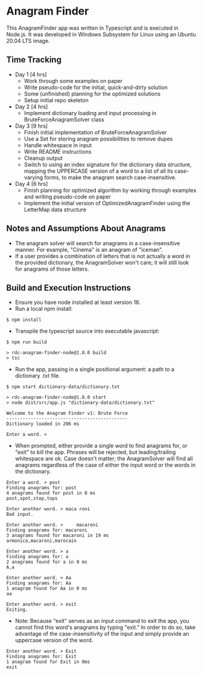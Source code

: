 # Anagram Finder

This AnagramFinder app was written in Typescript and is executed in Node.js.
It was developed in Windows Subsystem for Linux using an Ubuntu 20.04 LTS image.

## Time Tracking
- Day 1 [4 hrs]
    - Work through some examples on paper
    - Write pseudo-code for the initial, quick-and-dirty solution
    - Some (unfinished) planning for the optimized solutions 
    - Setup initial repo skeleton 
- Day 2 [4 hrs]
    - Implement dictionary loading and input processing in BruteForceAnagramSolver class
- Day 3 [9 hrs]
    - Finish initial implementation of BruteForceAnagramSolver
    - Use a Set for storing anagram possibilities to remove dupes
    - Handle whitespace in input
    - Write README instructions
    - Cleanup output
    - Switch to using an index signature for the dictionary data structure,
      mapping the UPPERCASE version of a word to a list of all its case-varying forms,
      to make the anagram search case-insensitive.
- Day 4 [6 hrs]
    - Finish planning for optimized algorithm by working through examples and writing pseudo-code on paper
    - Implement the initial version of OptimizedAnagramFinder using the LetterMap data structure
  
## Notes and Assumptions About Anagrams
- The anagram solver will search for anagrams in a case-insensitive manner.
  For example, "Cinema" is an anagram of "iceman".
- If a user provides a combination of letters that is not actually a word in the provided dictionary,
  the AnagramSolver won't care; it will still look for anagrams of those letters.
  
## Build and Execution Instructions

- Ensure you have node installed at least version 16.
- Run a local npm install:
```shell
$ npm install
```
- Transpile the typescript source into executable javascript:
```shell
$ npm run build

> rdc-anagram-finder-node@1.0.0 build
> tsc

```
- Run the app, passing in a single positional argument: a path to a dictionary .txt file.
```shell
$ npm start dictionary-data/dictionary.txt

> rdc-anagram-finder-node@1.0.0 start
> node dist/src/app.js "dictionary-data/dictionary.txt"

Welcome to the Anagram Finder v1: Brute Force
---------------------------------------------
Dictionary loaded in 206 ms

Enter a word. >
```
- When prompted, either provide a single word to find anagrams for, or "exit" to kill the app.
  Phrases will be rejected, but leading/trailing whitespace are ok.
  Case doesn't matter; the AnagramSolver will find all anagrams
  regardless of the case of either the input word or the words in the dictionary.
```shell
Enter a word. > post
Finding anagrams for: post
4 anagrams found for post in 0 ms
post,spot,stop,tops

Enter another word. > maca roni
Bad input.

Enter another word. >     macaroni
Finding anagrams for: macaroni
3 anagrams found for macaroni in 19 ms
armonica,macaroni,marocain

Enter another word. > a
Finding anagrams for: a
2 anagrams found for a in 0 ms
A,a

Enter another word. > Aa
Finding anagrams for: Aa
1 anagram found for Aa in 0 ms
aa

Enter another word. > exit
Exiting.
```
- Note: Because "exit" serves as an input command to exit the app,
  you cannot find this word's anagrams by typing "exit."
  In order to do so, take advantage of the case-insensitivity of the input and
  simply provide an uppercase version of the word.
```shell
Enter another word. > Exit
Finding anagrams for: Exit
1 anagram found for Exit in 0ms
exit
```